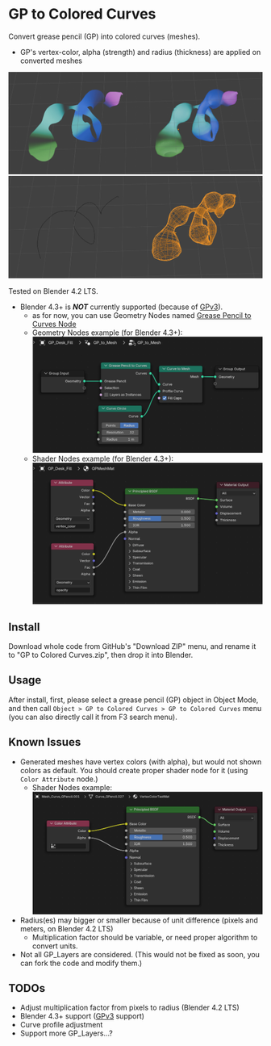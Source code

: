 # GP to Colored Curves

Convert grease pencil (GP) into colored curves (meshes).

- GP's vertex-color, alpha (strength) and radius (thickness) are applied on converted meshes

![docs/screenshot_a.png](docs/screenshot_a.png)
![docs/screenshot_b.png](docs/screenshot_b.png)

Tested on Blender 4.2 LTS.

- Blender 4.3+ is ***NOT*** currently supported (because of [GPv3](https://projects.blender.org/blender/blender/issues/114419)).
    - as for now, you can use Geometry Nodes named [Grease Pencil to Curves Node](https://docs.blender.org/manual/en/latest/modeling/geometry_nodes/curve/operations/grease_pencil_to_curves.html)
    - Geometry Nodes example (for Blender 4.3+): ![docs/screenshot_gn.png](docs/screenshot_gn.png)
    - Shader Nodes example (for Blender 4.3+): ![docs/screenshot_sn.png](docs/screenshot_sn.png)

## Install

Download whole code from GitHub's "Download ZIP" menu, and rename it to "GP to Colored Curves.zip", then drop it into Blender.

## Usage

After install, first, please select a grease pencil (GP) object in Object Mode, and then call `Object > GP to Colored Curves > GP to Colored Curves` menu (you can also directly call it from F3 search menu).

## Known Issues

- Generated meshes have vertex colors (with alpha), but would not shown colors as default. You should create proper shader node for it (using `Color Attribute` node.)
    - Shader Nodes example: ![docs/screenshot_sn_attribute.png](docs/screenshot_sn_attribute.png)
- Radius(es) may bigger or smaller because of unit difference (pixels and meters, on Blender 4.2 LTS)
    - Multiplication factor should be variable, or need proper algorithm to convert units.
- Not all GP_Layers are considered. (This would not be fixed as soon, you can fork the code and modify them.) 

## TODOs

- Adjust multiplication factor from pixels to radius (Blender 4.2 LTS)
- Blender 4.3+ support ([GPv3](https://projects.blender.org/blender/blender/issues/114419) support)
- Curve profile adjustment
- Support more GP_Layers...?